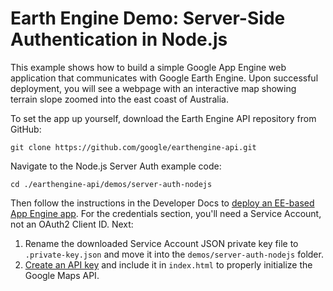 # Earth Engine Demo: Server-Side Authentication in Node.js

This example shows how to build a simple Google App Engine web application that
communicates with Google Earth Engine. Upon successful deployment, you will see
a webpage with an interactive map showing terrain slope zoomed into the east
coast of Australia.

To set the app up yourself, download the Earth Engine API repository from
GitHub:

```
git clone https://github.com/google/earthengine-api.git
```

Navigate to the Node.js Server Auth example code:

```
cd ./earthengine-api/demos/server-auth-nodejs
```

Then follow the instructions in the Developer Docs to
[deploy an EE-based App Engine app](https://developers.google.com/earth-engine/app_engine_intro#deploying-app-engine-apps-with-earth-engine).
For the credentials section, you'll need a Service Account, not an OAuth2 Client
ID. Next:

1.  Rename the downloaded Service Account JSON private key file to
    `.private-key.json` and move it into the `demos/server-auth-nodejs` folder.
2.  [Create an API key](https://developers.google.com/maps/documentation/javascript/get-api-key)
    and include it in `index.html` to properly initialize the Google Maps API.

